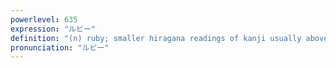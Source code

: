 ```yaml
---
powerlevel: 635
expression: "ルビー"
definition: "(n) ruby; smaller hiragana readings of kanji usually above or to the side of the kanji (esp. used by printers and in ref. to printed material); (P)"
pronunciation: "ルビー"
---
```

